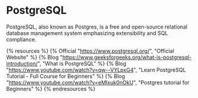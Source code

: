 <DedicatedRoadmap
  href='/postgresql-dba'
  title='PostgreSQL DBA Roadmap'
  description='Click to check the detailed PostgreSQL DBA Roadmap.'
/>

# PostgreSQL

PostgreSQL, also known as Postgres, is a free and open-source relational database management system emphasizing extensibility and SQL compliance.

{% resources %}
  {% Official "https://www.postgresql.org/", "Official Website" %}
  {% Blog "https://www.geeksforgeeks.org/what-is-postgresql-introduction/", "What is PostgreSQL" %}
  {% Blog "https://www.youtube.com/watch?v=qw--VYLpxG4", "Learn PostgreSQL Tutorial - Full Course for Beginners" %}
  {% Blog "https://www.youtube.com/watch?v=eMIxuk0nOkU", "Postgres tutorial for Beginners" %}
{% endresources %}
